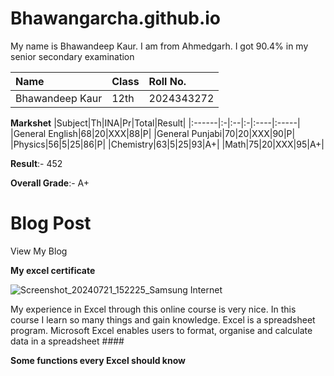 # Bhawangarcha.github.io #

My name is Bhawandeep Kaur. I am from Ahmedgarh. I got 90.4% in my senior secondary examination 

|Name|Class|Roll No.|
|:---|:----|:-------|
|Bhawandeep Kaur|12th|2024343272|

**Markshet**
|Subject|Th|INA|Pr|Total|Result|
|:------|:-|:--|:-|:----|:-----|
|General English|68|20|XXX|88|P|
|General Punjabi|70|20|XXX|90|P|
|Physics|56|5|25|86|P|
|Chemistry|63|5|25|93|A+|
|Math|75|20|XXX|95|A+|

**Result**:- 452 

**Overall Grade**:- A+



# Blog Post #

View My Blog


**My excel certificate**

![Screenshot_20240721_152225_Samsung Internet](https://github.com/user-attachments/assets/ec529432-b5f7-42ad-9f94-5e77afe041f7)

My experience in Excel through this online course is very nice. In this course I learn so many things and gain knowledge. Excel is a spreadsheet program. Microsoft Excel enables users to format, organise and calculate data in a spreadsheet ####

**Some functions every Excel should know**
